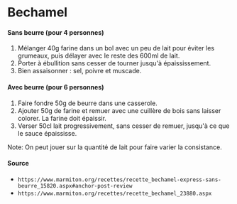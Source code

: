# Bechamel

#### Sans beurre (pour 4 personnes)

1. Mélanger 40g farine dans un bol avec un peu de lait pour éviter les grumeaux, puis délayer avec le reste des 600ml de lait.
2. Porter à ébullition sans cesser de tourner jusqu'à épaississement.
3. Bien assaisonner : sel, poivre et muscade.

#### Avec beurre (pour 6 personnes)

1. Faire fondre 50g de beurre dans une casserole.
2. Ajouter 50g de farine et remuer avec une cuillère de bois sans laisser colorer. La farine doit épaissir.
3. Verser 50cl lait progressivement, sans cesser de remuer, jusqu'à ce que le sauce épaississe.

Note: On peut jouer sur la quantité de lait pour faire varier la consistance.

#### Source

- `https://www.marmiton.org/recettes/recette_bechamel-express-sans-beurre_15820.aspx#anchor-post-review`
- `https://www.marmiton.org/recettes/recette_bechamel_23880.aspx`
